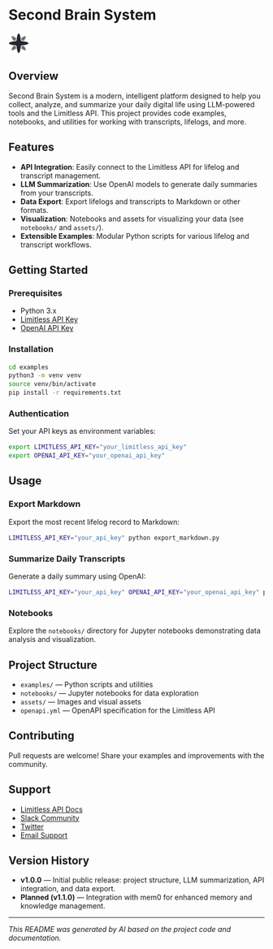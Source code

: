 # Second Brain System

![Limitless Logo](assets/limitless-logo.svg)

## Overview

Second Brain System is a modern, intelligent platform designed to help you collect, analyze, and summarize your daily digital life using LLM-powered tools and the Limitless API. This project provides code examples, notebooks, and utilities for working with transcripts, lifelogs, and more.

## Features
- **API Integration**: Easily connect to the Limitless API for lifelog and transcript management.
- **LLM Summarization**: Use OpenAI models to generate daily summaries from your transcripts.
- **Data Export**: Export lifelogs and transcripts to Markdown or other formats.
- **Visualization**: Notebooks and assets for visualizing your data (see `notebooks/` and `assets/`).
- **Extensible Examples**: Modular Python scripts for various lifelog and transcript workflows.

## Getting Started

### Prerequisites
- Python 3.x
- [Limitless API Key](https://limitless.ai/developers)
- [OpenAI API Key](https://platform.openai.com/)

### Installation
```bash
cd examples
python3 -m venv venv
source venv/bin/activate
pip install -r requirements.txt
```

### Authentication
Set your API keys as environment variables:
```bash
export LIMITLESS_API_KEY="your_limitless_api_key"
export OPENAI_API_KEY="your_openai_api_key"
```

## Usage

### Export Markdown
Export the most recent lifelog record to Markdown:
```bash
LIMITLESS_API_KEY="your_api_key" python export_markdown.py
```

### Summarize Daily Transcripts
Generate a daily summary using OpenAI:
```bash
LIMITLESS_API_KEY="your_api_key" OPENAI_API_KEY="your_openai_api_key" python summarize_day.py
```

### Notebooks
Explore the `notebooks/` directory for Jupyter notebooks demonstrating data analysis and visualization.

## Project Structure
- `examples/` — Python scripts and utilities
- `notebooks/` — Jupyter notebooks for data exploration
- `assets/` — Images and visual assets
- `openapi.yml` — OpenAPI specification for the Limitless API

## Contributing
Pull requests are welcome! Share your examples and improvements with the community.

## Support
- [Limitless API Docs](https://limitless.ai/developers/docs/api)
- [Slack Community](https://www.limitless.ai/community)
- [Twitter](https://twitter.com/limitlessai)
- [Email Support](mailto:support@limitless.ai)

## Version History

- **v1.0.0** — Initial public release: project structure, LLM summarization, API integration, and data export.
- **Planned (v1.1.0)** — Integration with mem0 for enhanced memory and knowledge management.

---

*This README was generated by AI based on the project code and documentation.* 